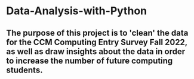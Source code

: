 # Data-Analysis-with-Python
## The purpose of this project is to 'clean' the data for the CCM Computing Entry Survey Fall 2022, as well as draw insights about the data in order to increase the number of future computing students.
